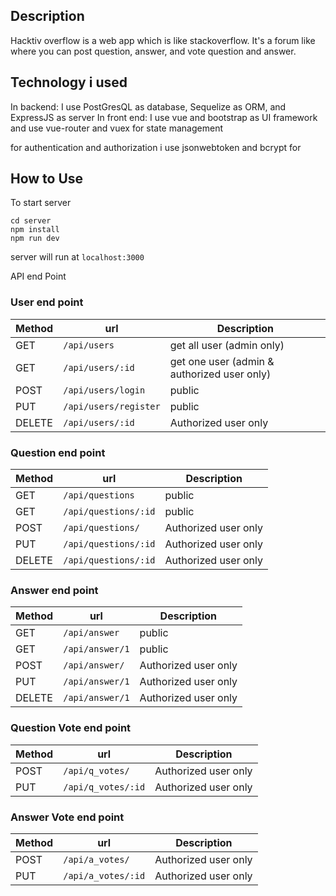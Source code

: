 
## Description
Hacktiv overflow is a web app which is like stackoverflow. It's a forum like where you can post question, answer, and vote question and answer.

## Technology i used
In backend: I use PostGresQL as database, Sequelize as ORM, and ExpressJS as server
In front end: I use vue and bootstrap as UI framework and use vue-router and vuex for state management

for authentication and authorization i use jsonwebtoken and bcrypt for 

## How to Use

To start server
```
cd server
npm install
npm run dev
```
server will run at ```localhost:3000```

API end Point

### User end point

Method | url | Description 
------------ | ------------- | -----
GET | ```/api/users``` | get all user (admin only)
GET | ```/api/users/:id```| get one user (admin & authorized user only)
POST | ```/api/users/login```| public
PUT | ```/api/users/register```| public
DELETE | ```/api/users/:id```| Authorized user only

### Question end point

Method | url | Description 
------------ | ------------- | -----
GET | ```/api/questions``` | public
GET | ```/api/questions/:id```| public
POST | ```/api/questions/```| Authorized user only
PUT | ```/api/questions/:id```| Authorized user only
DELETE | ```/api/questions/:id```| Authorized user only


### Answer end point

Method | url | Description 
------------ | ------------- | -----
GET | ```/api/answer``` | public
GET | ```/api/answer/1```| public
POST | ```/api/answer/```| Authorized user only
PUT | ```/api/answer/1```| Authorized user only
DELETE | ```/api/answer/1```| Authorized user only


### Question Vote end point

Method | url | Description 
------------ | ------------- | -----
POST | ```/api/q_votes/```| Authorized user only
PUT | ```/api/q_votes/:id```| Authorized user only

### Answer Vote end point

Method | url | Description 
------------ | ------------- | -----
POST | ```/api/a_votes/```| Authorized user only
PUT | ```/api/a_votes/:id```| Authorized user only
